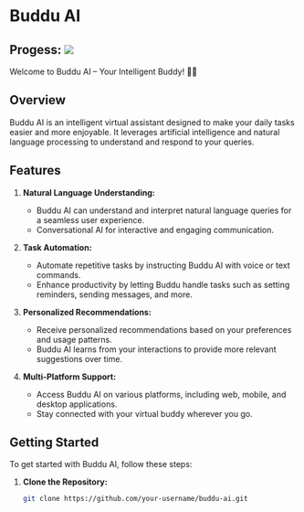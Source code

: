 # Buddu AI
## Progess: ![](https://geps.dev/progress/10)
Welcome to Buddu AI – Your Intelligent Buddy! 🤖👋

## Overview

Buddu AI is an intelligent virtual assistant designed to make your daily tasks easier and more enjoyable. It leverages artificial intelligence and natural language processing to understand and respond to your queries.

## Features

1. **Natural Language Understanding:**
   - Buddu AI can understand and interpret natural language queries for a seamless user experience.
   - Conversational AI for interactive and engaging communication.

2. **Task Automation:**
   - Automate repetitive tasks by instructing Buddu AI with voice or text commands.
   - Enhance productivity by letting Buddu handle tasks such as setting reminders, sending messages, and more.

3. **Personalized Recommendations:**
   - Receive personalized recommendations based on your preferences and usage patterns.
   - Buddu AI learns from your interactions to provide more relevant suggestions over time.

4. **Multi-Platform Support:**
   - Access Buddu AI on various platforms, including web, mobile, and desktop applications.
   - Stay connected with your virtual buddy wherever you go.

## Getting Started

To get started with Buddu AI, follow these steps:

1. **Clone the Repository:**
   ```bash
   git clone https://github.com/your-username/buddu-ai.git
